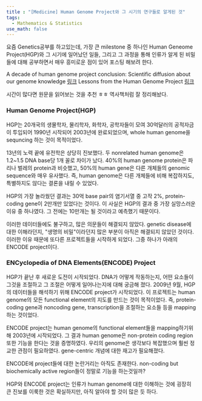 ```yaml
---
title : "[Medicine] Human Genome Project와 그 시기의 연구들로 알게된 것"
tags:
  - Mathematics & Statistics
use_math: false
---
```


요즘 Genetics공부를 하고있는데, 가장 큰 milestone 중 하나인 Human Geneome Project(HGP)와 그 시기에 일어났던 일들, 그리고 그 과정을 통해 인류가 알게 된 비밀들에 대해 공부하면서 매우 흥미로운 점이 있어 포스팅 해보려 한다.

A decade of human genome project conclusion: Scientific diffusion about our genome knowledge
[링크](https://iubmb.onlinelibrary.wiley.com/doi/full/10.1002/bmb.20952)
Lessons from the Human Genome Project
[링크](https://www.youtube.com/watch?v=qOW5e4BgEa4)

시간이 많다면 원문을 읽어보는 것을 추천 ㅎㅎ 역사책처럼 잘 정리해놨다.

### Human Genome Project(HGP)
HGP는 20개국의 생물학자, 물리학자, 화학자, 공학자들이 모여 30억달러의 공적자금이 투입되어 1990년 시작되어 2003년에 완료되었으며, whole human genome을 sequncing 하는 것이 목적이었다.  
  
13년의 노력 끝에 유전학은 상당히 진보했다. 두 nonrelated human genome은 1.2~1.5 DNA base당 1개 꼴로 차이가 났다. 40%의 human genome protein은 파리나 벌레의 protein과 비슷했고, 50%의 human gene은 다른 개체들의 genomic sequence와 매우 유사했다. 즉, human genome은 다른 개체들에 비해 복잡하지도, 특별하지도 않다는 결론을 내릴 수 있었다.  
   
HGP의 가장 놀라웠던 결과는 30억 base pair의 염기서열 중 고작 2%, protein-coding gene이 2만개만 있었다는 것이다. 이 사실은 HGP의 결과 중 가장 실망스러운 이유 중 하나였다. 그 전에는 10만개는 될 것이라고 예측했기 때문이다.  

이러한 데이터들에도 불구하고, 많은 의문들이 해결되지 않았다. genetic disease에 대한 이해라던지, "생명의 비밀"이라던지 많은 부분이 아직은 해결되지 않았던 것이다. 이러한 이유 때문에 또다른 프로젝트들을 시작하게 되었다. 그중 하나가 아래의 ENCODE project이다.

### ENCyclopedia of DNA Elements(ENCODE) Project
HGP가 끝난 후 새로운 도전이 시작되었다. DNA가 어떻게 작동하는지, 어떤 요소들이 그것을 조절하고 그 조절은 어떻게 일어나는지에 대해 궁금해 졌다. 2009년 9월, HGP의 데이터들을 해석하기 위해 ENCODE project가 시작되었다. 이 프로젝트는 human genome의 모든 functional element의 지도를 만드는 것이 목적이었다. 즉, protein-coding gene과 noncoding gene, transcription을 조절하는 요소들 등을 mapping하는 것이었다.  
  
  
ENCODE project는 human genome의 functional element들을 mapping하기위해 2003년에 시작되었다. 그 결과 human genome은 non-protein coding region또한 기능을 한다는 것을 증명하였다. 우리의 genome은 생각보다 복잡했으며 훨씬 정교한 관점이 필요하였다. gene-centric 개념에 대한 재고가 필요해졌다.   

ENCODE에 project들에 대한 논란거리는 아직도 존재한다. non-coding but biochemically active region들이 정말로 기능을 하는것일까?  

HGP와 ENCODE project는 인류가 human genome에 대한 이해하는 것에 굉장히 큰 진보를 이룩한 것은 확실하지만, 아직 알아야 할 것이 많은 듯 하다. 
